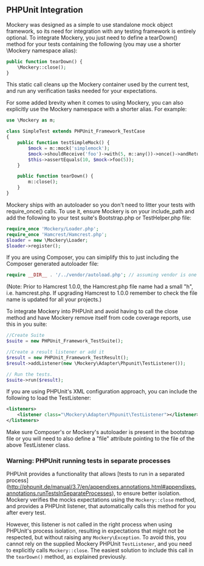 PHPUnit Integration
-------------------

Mockery was designed as a simple to use standalone mock object framework, so
its need for integration with any testing framework is entirely optional.
To integrate Mockery, you just need to define a tearDown() method for your
tests containing the following (you may use a shorter \Mockery namespace alias):

```PHP
public function tearDown() {
    \Mockery::close();
}
```

This static call cleans up the Mockery container used by the current test, and
run any verification tasks needed for your expectations.

For some added brevity when it comes to using Mockery, you can also explicitly
use the Mockery namespace with a shorter alias. For example:

```PHP
use \Mockery as m;

class SimpleTest extends PHPUnit_Framework_TestCase
{
    public function testSimpleMock() {
        $mock = m::mock('simplemock');
        $mock->shouldReceive('foo')->with(5, m::any())->once()->andReturn(10);
        $this->assertEquals(10, $mock->foo(5));
    }

    public function tearDown() {
        m::close();
    }
}
```

Mockery ships with an autoloader so you don't need to litter your tests with
require_once() calls. To use it, ensure Mockery is on your include_path and add
the following to your test suite's Bootstrap.php or TestHelper.php file:

```PHP
require_once 'Mockery/Loader.php';
require_once 'Hamcrest/Hamcrest.php';
$loader = new \Mockery\Loader;
$loader->register();
```

If you are using Composer, you can simiplify this to just including the Composer generated autoloader file:

```PHP
require __DIR__ . '/../vendor/autoload.php'; // assuming vendor is one directory up
```

(Note: Prior to Hamcrest 1.0.0, the Hamcrest.php file name had a small "h", i.e. hamcrest.php. If upgrading Hamcrest to 1.0.0 remember to check the file name is updated for all your projects.)

To integrate Mockery into PHPUnit and avoid having to call the close method and
have Mockery remove itself from code coverage reports, use this in you suite:

```PHP
//Create Suite
$suite = new PHPUnit_Framework_TestSuite();

//Create a result listener or add it
$result = new PHPUnit_Framework_TestResult();
$result->addListener(new \Mockery\Adapter\Phpunit\TestListener());

// Run the tests.
$suite->run($result);
```

If you are using PHPUnit's XML configuration approach, you can include the following to load the TestListener:
``` XML
<listeners>
    <listener class="\Mockery\Adapter\Phpunit\TestListener"></listener>
</listeners>
```

Make sure Composer's or Mockery's autoloader is present in the bootstrap file or you will need to also define a
"file" attribute pointing to the file of the above TestListener class.

### Warning: PHPUnit running tests in separate processes

PHPUnit provides a functionality that allows [tests to run in a separated process]
(http://phpunit.de/manual/3.7/en/appendixes.annotations.html#appendixes.annotations.runTestsInSeparateProcesses),
to ensure better isolation. Mockery verifies the mocks expectations using the
`Mockery::close` method, and provides a PHPUnit listener, that automatically
calls this method for you after every test.

However, this listener is not called in the right process when using PHPUnit's process
isolation, resulting in expectations that might not be respected, but without raising
any `Mockery\Exception`. To avoid this, you cannot rely on the supplied Mockery PHPUnit
`TestListener`, and you need to explicitly calls `Mockery::close`. The easiest solution
to include this call in the `tearDown()` method, as explained previously.
